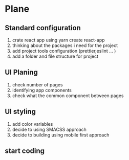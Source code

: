 # Plane
## Standard configuration

1. crate react app using yarn create react-app
2. thinking about the packages i need for the project
3. add project tools configuration (prettier,eslint ... )
4. add a folder and file structure for project

## UI Planing

1. check number of pages
3. identifying app components
3. check what the common component between pages


## UI styling

1. add color variables
2. decide to using SMACSS approach
3. decide to building using mobile first approach

## start coding